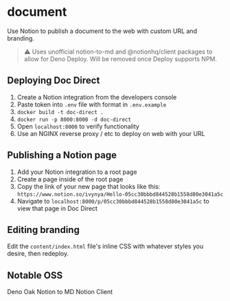 # document

Use Notion to publish a document to the web with custom URL and branding.

> ⚠️ Uses unofficial notion-to-md and @notionhq/client packages to allow for Deno Deploy. Will be removed once Deploy supports NPM. 

## Deploying Doc Direct

1. Create a Notion integration from the developers console
2. Paste token into `.env` file with format in `.env.example`
3. `docker build -t doc-direct .`
4. `docker run -p 8000:8000 -d doc-direct`
5. Open `localhost:8000` to verify functionality
6. Use an NGINX reverse proxy / etc to deploy on web with your URL

## Publishing a Notion page

1. Add your Notion integration to a root page
2. Create a page inside of the root page
3. Copy the link of your new page that looks like this: `https://www.notion.so/ivynya/Hello-05cc30bbbd844528b1558d80e3041a5c`
4. Navigate to `localhost:8000/p/05cc30bbbd844528b1558d80e3041a5c` to view that page in Doc Direct

## Editing branding

Edit the `content/index.html` file's inline CSS with whatever styles you desire, then redeploy.

## Notable OSS

Deno Oak
Notion to MD
Notion Client
